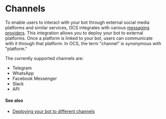 # Channels

To enable users to interact with your bot through external social media platforms and similar services, OCS integrates with various [messaging providers][1]. This integration allows you to deploy your bot to external platforms. Once a platform is linked to your bot, users can communicate with it through that platform. In OCS, the term "channel" is synonymous with "platform."

The currently supported channels are:

- Telegram
- WhatsApp
- Facebook Messenger
- Slack
- API
<!-- - SureAdhere -->

#### See also
- [Deploying your bot to different channels](../how-to/deploy_to_different_channels.md)


[1]: ./messaging_providers.md
